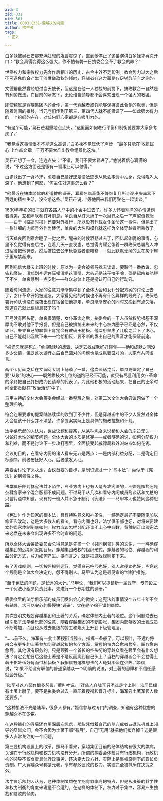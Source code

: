 ```yaml
---
aid: 3
zid: 331
uid: 561
title: 0003.0331-要解决的问题
author: 吹牛者
tags: 
 - 正文

---
```




  白多禄被吴石芒那充满狂想的发言震惊了，直到他停止了这番演讲白多禄才再次开口：“教会真得变得这么强大，你不怕有朝一日执委会会革了教会的命？”

  世俗权力和宗教权力先合作后相斗的历史，古今中外不乏其例。教会势力过大之后不可避免的会产生干涉世俗政权的倾向，穿越者在这方面是有足够的前车之鉴的。

  文德嗣虽然曾经想过当天使长，但这是在他一人独裁的前提下，搞政教合一自然是有利的做法，在目前的状态下，无论谁当领导都不会喜欢出现一个强大的教团。

  即使纯属是穿越集团内的合作，第一代穿越者或许能够保持彼此合作的默契，但是随着时间的推移，当元老们传到了第三、第四代人就不能保证了——如此强大有力的一个组织的存在，对任何野心家都是有吸引力的。

  “有这个可能，”吴石芒凝重地点点头，“这里面如何进行平衡和制衡就要靠大家多考虑了。”

  “我觉得这事情根本不能这么高调，”白多禄不觉压低了声音，“最多只能在‘收揽民心’上作点文章，千万不要太凸出教会组织化这块。”

  吴石芒想了一会，连连点头：“不错，我们不要太冒进了。”他说着信心满满的说，“不过这方面还是很有一番事业可以做得。”

  白多禄出了一身冷汗，想着自己最好还是设法逐步从教会事务中抽身，免得陷入太深了。他想到了何影，“何主任对这事怎么看？”

  “他最近在搞本地佛教和道教的调研，看看在临高能不能恢复几所寺观出来丰富下百姓的精神生活，没空想这些。”吴石芒说，“等他回来我们再聚在一起谈谈。”

  1630年年初的日子就在各路人马中的小会中过去了。许多人怀着别样的心情谋划着提案，互相串联和打听消息。单良自从打头搞了一次游行之后一下声望值暴涨——由于《临高时报》还要对外发行，所以没有刊载女仆革命这一事件，但是出了一张详细的内部号外作为替代，单良的大名和模样就这样为全体穿越者所熟悉了。

  当天单良回到宿舍睡了一觉之后，醒来的时候酒劲过去了，回忆起昨晚的事情，心里不免觉得有些后怕，连着几天一直发虚，总觉得冉耀会带着一群政保总署的人冲进宿舍把他铐走，然后被拉去公审枪毙或者更糟糕——就此默默无闻的丢在某个屋子里软禁起来。

  回到电信大楼去上班的时候，原以为一定会被领导找去谈话，要聆听一番教诲、忠告和警告，没想到李运兴压根没提这事情，大伙还是该干啥干啥，倒是绍宗和他聊了不少。单良感到一点安慰——群众总体上还是挺认可自己的行动的。

  随着时间流逝，大家的注意力渐渐集中到了全体大会和女仆分配方案的讨论上去了，女仆革命开始被遗忘，大家看见他的时候也不再有什么异样的眼光了。政保总署行动队也没在深夜出现在宿舍把他抓走，单良渐渐安心的同时又感到有点失落，难道自己就此偃旗息鼓了吗？

  开弓没有回头箭，单良很清楚，女仆革命之后，执委会的一干人虽然权势根基不深厚尚不敢对他下手报复，但是自己被排挤出未来的中心权力圈子已经是必然，不仅如此，未来自己的脑袋上肯定会有玻璃天花板。他深思熟虑了几晚之后下了决心，自己不能就此沉默下来——恰恰相反，要不断的发出自己的声音才能保证前途。

  “被遗忘就是死亡。”单良默默的想着，决定去找成默好好谈谈——他和成默之间没多少交情，但是这次游行之后自己面对的问题也是成默要面对的，大家有共同语言。

  两个人见面之后在文澜河大堤上畅谈了一番，这次谈话之后，单良更坚定了自己要“从政”的决心——既然靠技术上位的道路已经不可能，就只有尽量利用女仆革命的余绪把自己打扮成为民请命的代表了。为此他积极的活动起来，把自己的业余时间全部贡献在“政治活动”中了。

  马甲主持的全体大会筹委会经过一番整理之后，对第二次全体大会的议题做了一个整理归纳。

  符合连署要求的提案陆陆续续的收到了不少件，但是穿越者中的不少人显然对全体大会应该干什么并不清楚，许多提案实际上是具体的施政措施和计划。

  法学俱乐部的人认为，这些议题和提案，从某种角度来说都和大会的宗旨无关——讨论技术性的细节问题。全体大会的本质是修宪——或者明确的说，如何分配权力和利益，而不是讨论下一步攻打哪里，全面接受起威镖局和外派站点如何花钱。

  会议的目的，在看守内阁的诸人看来无非是两点：一是内部利益分配，二是确定目标纲领。前者安抚好人心，后者激发人心。

  筹委会讨论下来决定，会议首要的目标，是制订通过一个“基本法”，类似于《宪法》的纲领性文件。

  法学俱乐部对搞宪法并不陌生，专业方向上也有人是专攻宪法的，不管是照抄还是杂糅各家来个混合版都不成问题。不过马甲从几次和看守内阁成员的谈话和文总的只言片语中知道，现有的一班人并不急于制订《宪法》——马甲本人也赞同这种思路。

  《宪法》作为国家的根本法，具有特殊意义和神圣性，一经确定最好不要随便加以修正和改动，这是大多数人的看法。看守内阁也好，法学俱乐部也好，对将来要建立的国家体制到底如何，权力应该怎样分配还谈不上心中有数，贸然制订出部宪法来必然在未来会出现许多不合时宜的问题。

  所以全体大会筹备委员会总得意见是先搞一个《共同纲领》类的文件，一一明确穿越集团的远期和近期目标，穿越集团政权的组织形式，穿越者的地位、穿越者的利益分配方式，权力如何产生。换而言之，就是把游戏规则定下来。

  有了游戏规则，一切按照规则运行，觉得自己吃亏也好，别人占便宜也好，毕竟这个规则是全体大会决定的，怨不得别人。马甲认为这是最便宜的“维稳”措施。

  “至于宪法的问题，是长远的大计。”马甲说，“我们可以提请新一届政府，专门设立一个宪法小组来负责此事，先进行一个长期性的调研。”

  筹委会里的法学俱乐部的成员们发出会心的微笑：这宪法的事情没个五年十年不会有结果，大可以安心的慢慢搞“调研”，实在是个很不错的岗位。

  其次是明文规定穿越集团和土著的关系，确定体制内土著的地位。这个问题过去已经引起了法学俱乐部的注意，随着穿越集团的不断膨胀，集团内部吸收的土著成员不断增加，而且也从过去低级的劳工和炮灰上升到下级管理层。

  “……前不久，海军有一批土著授衔当舰长，指挥一条船了。可以预计，不远的将来会有更多的土著参加到穿越政权的各个方面，掌握的权力会愈来愈多，职务愈来愈高。其他没有职务的，只是顶着一个首长的空头衔的穿越众看在眼里会有什么想法？肯定会想日后这些土著是不是反而爬到自己头上？当权的穿越者会不会觉得土著干部听话好用而过桥抽板？我相信有这样想法的人绝对不会在少数。”姬信说，“如果不给没有职位的普通穿越众一个明确的说法，对土著的忌惮和不信任感就会升级。”

  “陆军对这方面有很多怨言，”董时叶说，“好些人在陆军只不过是个上尉，海军已经有土著上尉了，要不是执委会过去一直压着授衔和晋升标准，海军的土著军官人数还要多。”

  “这种想法不光是陆军，很多人都有。”姬信参与过专门的调查，知道有这种忧虑的穿越众不在少数。

  在这种担心的背后还有更深层次忧虑，那些凭借着自己的能力或者占据先机当上领导的穿越众们，会不会因为土著干部“有用”，自己“无用”就把他们摈弃掉？这是很多人非常关注的一个问题。

  第三是机构设置上的改革。照马甲看来，穿越集团目前的政体结构有很大的弊病，关键在于行政机构和权力机构没有分开。所谓的执委会体制只有行政机构，行政机构的领导不仅负责具体行政事务，还决定大政方针，实际上是集权原则下的首长负责制。广大穿越众号称是元老，享有参政议政的权力，实则完全被排斥在决策之外。

  法学俱乐部的人认为，这种体制虽然在早期有效率高的特点，但是从决策的科学性和权力制衡的角度来说是不合适的。在这样的体制下，权力过于集中，容易产生独裁和腐败的倾向。


